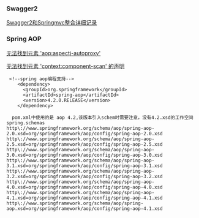 ### Swagger2

[Swagger2和Springmvc整合详细记录](https://blog.csdn.net/lee_sine/article/details/80727795)


### Spring AOP

[无法找到元素 'aop:aspectj-autoproxy'](https://blog.csdn.net/u010004317/article/details/47700447)

[无法找到元素 'context:component-scan' 的声明](https://blog.csdn.net/eacter/article/details/44624505)

```
 <!--spring aop编程支持-->
    <dependency>
      <groupId>org.springframework</groupId>
      <artifactId>spring-aop</artifactId>
      <version>4.2.0.RELEASE</version>
    </dependency>
    
  pom.xml中使用的是 aop 4.2,该版本引入schem时需要注意，没有4.2.xsd的工作空间
spring.schemas
http\://www.springframework.org/schema/aop/spring-aop-2.0.xsd=org/springframework/aop/config/spring-aop-2.0.xsd
http\://www.springframework.org/schema/aop/spring-aop-2.5.xsd=org/springframework/aop/config/spring-aop-2.5.xsd
http\://www.springframework.org/schema/aop/spring-aop-3.0.xsd=org/springframework/aop/config/spring-aop-3.0.xsd
http\://www.springframework.org/schema/aop/spring-aop-3.1.xsd=org/springframework/aop/config/spring-aop-3.1.xsd
http\://www.springframework.org/schema/aop/spring-aop-3.2.xsd=org/springframework/aop/config/spring-aop-3.2.xsd
http\://www.springframework.org/schema/aop/spring-aop-4.0.xsd=org/springframework/aop/config/spring-aop-4.0.xsd
http\://www.springframework.org/schema/aop/spring-aop-4.1.xsd=org/springframework/aop/config/spring-aop-4.1.xsd
http\://www.springframework.org/schema/aop/spring-aop.xsd=org/springframework/aop/config/spring-aop-4.1.xsd

```
